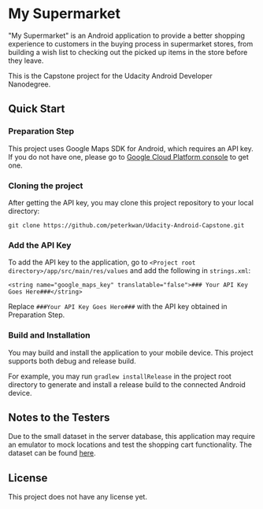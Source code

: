 # My Supermarket
"My Supermarket" is an Android application to provide a better shopping experience to customers in the buying process in supermarket stores, from building a wish list to checking out the picked up items in the store before they leave. 

This is the Capstone project for the Udacity Android Developer Nanodegree.

## Quick Start

### Preparation Step
This project uses Google Maps SDK for Android, which requires an API key. If you do not have one, please go to [Google Cloud Platform console](https://console.cloud.google.com) to get one.

### Cloning the project
After getting the API key, you may clone this project repository to your local directory:

```
git clone https://github.com/peterkwan/Udacity-Android-Capstone.git
```

### Add the API Key
To add the API key to the application, go to `<Project root directory>/app/src/main/res/values` and add the following in `strings.xml`:

```
<string name="google_maps_key" translatable="false">### Your API Key Goes Here###</string>
```

Replace `###Your API Key Goes Here###` with the API key obtained in Preparation Step.

### Build and Installation
You may build and install the application to your mobile device.  This project supports both debug and release build.  

For example, you may run `gradlew installRelease` in the project root directory to generate and install a release build to the connected Android device.

## Notes to the Testers
Due to the small dataset in the server database, this application may require an emulator to mock locations and test the shopping cart functionality. The dataset can be found [here](https://goo.gl/ibGPns).

## License
This project does not have any license yet.  
